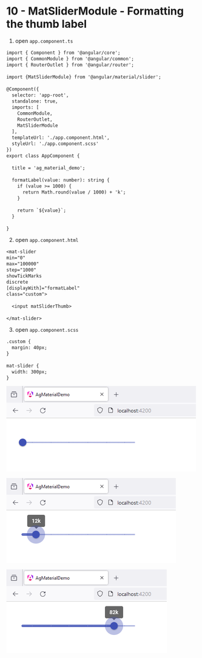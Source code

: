 # 10 - MatSliderModule - Formatting the thumb label
 
1. open `app.component.ts`

```
import { Component } from '@angular/core';
import { CommonModule } from '@angular/common';
import { RouterOutlet } from '@angular/router';

import {MatSliderModule} from '@angular/material/slider';

@Component({
  selector: 'app-root',
  standalone: true,
  imports: [
    CommonModule, 
    RouterOutlet,
    MatSliderModule
  ],
  templateUrl: './app.component.html',
  styleUrl: './app.component.scss'
})
export class AppComponent {

  title = 'ag_material_demo';

  formatLabel(value: number): string {
    if (value >= 1000) {
      return Math.round(value / 1000) + 'k';
    }

    return `${value}`;
  }

}
```

2. open `app.component.html`

```
<mat-slider 
min="0" 
max="100000" 
step="1000" 
showTickMarks 
discrete 
[displayWith]="formatLabel" 
class="custom">

  <input matSliderThumb>
  
</mat-slider>
```

3. open `app.component.scss`

```
.custom {
  margin: 40px;
}

mat-slider {
  width: 300px;
}
```

![Image](4.PNG)

![Image](5.PNG)

![Image](6.PNG)